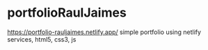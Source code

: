 # portfolioRaulJaimes  

https://portfolio-rauljaimes.netlify.app/
simple portfolio using netlify services, html5, css3, js
